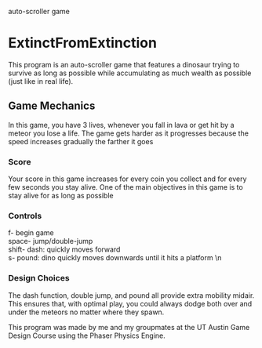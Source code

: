 auto-scroller game
# ExtinctFromExtinction

This program is an auto-scroller game that features a dinosaur trying to survive as long as possible while accumulating as much wealth as possible (just like in real life). 

## Game Mechanics
In this game, you have 3 lives, whenever you fall in lava or get hit by a meteor you lose a life. The game gets harder as it progresses because the speed increases gradually the farther it goes

### Score
Your score in this game increases for every coin you collect and for every few seconds you stay alive. One of the main objectives in this game is to stay alive for as long as possible

### Controls
f- begin game <br>
space- jump/double-jump <br>
shift- dash: quickly moves forward  <br>
s- pound: dino quickly moves downwards until it hits a platform \n

### Design Choices
The dash function, double jump, and pound all provide extra mobility midair. This ensures that, with optimal play, you could always dodge both over and under the meteors no matter where they spawn. 




This program was made by me and my groupmates at the UT Austin Game Design Course using the Phaser Physics Engine.
